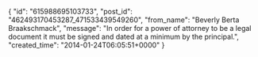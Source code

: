  {
   "id": "615988695103733",
   "post_id": "462493170453287_471533439549260",
   "from_name": "Beverly Berta Braakschmack",
   "message": "In order for a power of attorney to be a legal document it must be signed and dated at a minimum by the principal.",
   "created_time": "2014-01-24T06:05:51+0000"
 }
